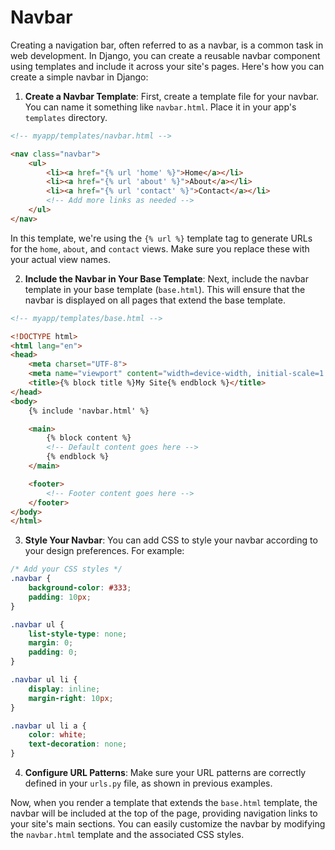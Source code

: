 # Navbar 

Creating a navigation bar, often referred to as a navbar, is a common task in web development. In Django, you can create a reusable navbar component using templates and include it across your site's pages. Here's how you can create a simple navbar in Django:

1. **Create a Navbar Template**: First, create a template file for your navbar. You can name it something like `navbar.html`. Place it in your app's `templates` directory.

```html
<!-- myapp/templates/navbar.html -->

<nav class="navbar">
    <ul>
        <li><a href="{% url 'home' %}">Home</a></li>
        <li><a href="{% url 'about' %}">About</a></li>
        <li><a href="{% url 'contact' %}">Contact</a></li>
        <!-- Add more links as needed -->
    </ul>
</nav>
```

In this template, we're using the `{% url %}` template tag to generate URLs for the `home`, `about`, and `contact` views. Make sure you replace these with your actual view names.

2. **Include the Navbar in Your Base Template**: Next, include the navbar template in your base template (`base.html`). This will ensure that the navbar is displayed on all pages that extend the base template.

```html
<!-- myapp/templates/base.html -->

<!DOCTYPE html>
<html lang="en">
<head>
    <meta charset="UTF-8">
    <meta name="viewport" content="width=device-width, initial-scale=1.0">
    <title>{% block title %}My Site{% endblock %}</title>
</head>
<body>
    {% include 'navbar.html' %}

    <main>
        {% block content %}
        <!-- Default content goes here -->
        {% endblock %}
    </main>

    <footer>
        <!-- Footer content goes here -->
    </footer>
</body>
</html>
```

3. **Style Your Navbar**: You can add CSS to style your navbar according to your design preferences. For example:

```css
/* Add your CSS styles */
.navbar {
    background-color: #333;
    padding: 10px;
}

.navbar ul {
    list-style-type: none;
    margin: 0;
    padding: 0;
}

.navbar ul li {
    display: inline;
    margin-right: 10px;
}

.navbar ul li a {
    color: white;
    text-decoration: none;
}
```

4. **Configure URL Patterns**: Make sure your URL patterns are correctly defined in your `urls.py` file, as shown in previous examples.

Now, when you render a template that extends the `base.html` template, the navbar will be included at the top of the page, providing navigation links to your site's main sections. You can easily customize the navbar by modifying the `navbar.html` template and the associated CSS styles.